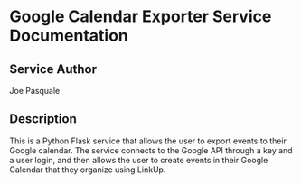 # Google Calendar Exporter Service Documentation

## Service Author
Joe Pasquale

## Description
This is a Python Flask service that allows the user to export events to their Google calendar. The service connects to the Google API through a key and a user login, and then allows the user to create events in their Google Calendar that they organize using LinkUp.


